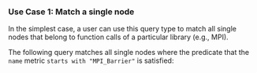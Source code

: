 ### Use Case 1: Match a single node

In the simplest case, a user can use this query type to match all single nodes that belong to function calls of a particular library (e.g., MPI). 

The following query matches all single nodes where the predicate that the `name` metric `starts with "MPI_Barrier"` is satisfied:
